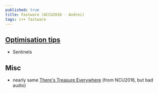 ```yaml
---
published: true
title: Fastware (ACCU2016 - Andrei)
tags: c++ fastware
---
```

## [Optimisation tips](https://www.youtube.com/watch?v=AxnotgLql0k)
- Sentinels

## Misc
- nearly same [There's Treasure Everywhere](https://www.youtube.com/watch?v=fd1_Miy1Clg&t=654s) (from NCU2016, but bad audio)


